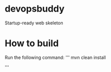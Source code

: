 # devopsbuddy
Startup-ready web skeleton
# How to build
Run the following command:
'''
mvn clean install

'''
